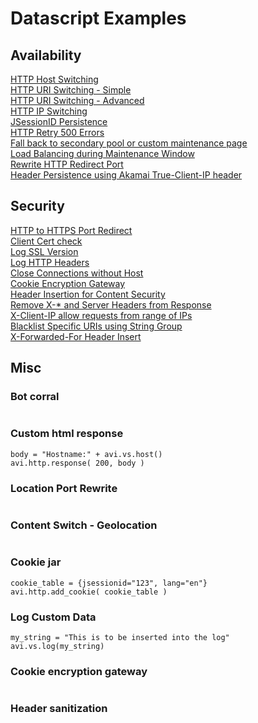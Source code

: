 # Datascript Examples

## Availability

[HTTP Host Switching](availability/host_switching.md)  
[HTTP URI Switching - Simple](availability/uri_switching.md)  
[HTTP URI Switching - Advanced](availability/uri_switching2.md)  
[HTTP IP Switching](availability/ip_switching.md)  
[JSessionID Persistence](availability/jsessionid_persistence.md)  
[HTTP Retry 500 Errors](availability/http_retry_500_error.md)  
[Fall back to secondary pool or custom maintenance page](availability/fall_back_to_secondary_pool_if_primary_pool_is_down_display_maint_page.md)  
[Load Balancing during Maintenance Window](availability/load_balancing_during_maintenance.md)  
[Rewrite HTTP Redirect Port](availability/rewrite_http_redirect_port.md)  
[Header Persistence using Akamai True-Client-IP header](availability/header_persistence_akamai_true_client_ip.md)   


## Security

[HTTP to HTTPS Port Redirect](security/http_to_https_redirect.md)  
[Client Cert check](security/client_cert_check.md)  
[Log SSL Version](security/log_ssl_version.md)  
[Log HTTP Headers](security/log_http_headers.md)  
[Close Connections without Host](security/close_connection_without_host.md)  
[Cookie Encryption Gateway](security/cookie_encryption_gateway.md)  
[Header Insertion for Content Security](security/header_insertion_for_content_security.md)  
[Remove X-* and Server Headers from Response](security/remove_x_headers_from_http_resp.md)  
[X-Client-IP allow requests from range of IPs](security/x_client_allow_request_from_range_of_ips.md)  
[Blacklist Specific URIs using String Group](security/blacklist_specific_uris_using_stringgroup.md)    
[X-Forwarded-For Header Insert](security/x_forwarded_for_header_insert.md)  
## Misc

### Bot corral
```
```
### Custom html response
```
body = "Hostname:" + avi.vs.host()
avi.http.response( 200, body )
```
### Location Port Rewrite
```
```
### Content Switch - Geolocation
```
```
### Cookie jar
```
cookie_table = {jsessionid="123", lang="en"}
avi.http.add_cookie( cookie_table )
```
### Log Custom Data
```
my_string = "This is to be inserted into the log"
avi.vs.log(my_string)
```
### Cookie encryption gateway
```
```
### Header sanitization
```
```
